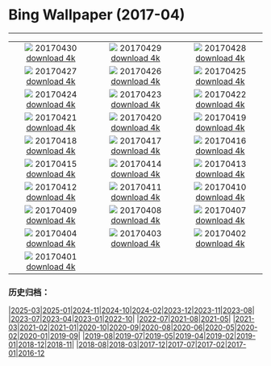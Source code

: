 # Bing Wallpaper (2017-04)
**************
| | | |
| :----: | :----: | :----: |
| ![](https://www.bing.com/az/hprichbg/rb/NHMElephants_ZH-CN9810396474_1920x1080.jpg) 20170430 [download 4k](https://www.bing.com/az/hprichbg/rb/NHMElephants_ZH-CN9810396474_UHD.jpg) | ![](https://www.bing.com/az/hprichbg/rb/SouthMoravian_ZH-CN13384331455_1920x1080.jpg) 20170429 [download 4k](https://www.bing.com/az/hprichbg/rb/SouthMoravian_ZH-CN13384331455_UHD.jpg) | ![](https://www.bing.com/az/hprichbg/rb/SoundSuits_ZH-CN11561095548_1920x1080.jpg) 20170428 [download 4k](https://www.bing.com/az/hprichbg/rb/SoundSuits_ZH-CN11561095548_UHD.jpg) |
| ![](https://www.bing.com/az/hprichbg/rb/SproutVideo_ZH-CN11890393462_1920x1080.jpg) 20170427 [download 4k](https://www.bing.com/az/hprichbg/rb/SproutVideo_ZH-CN11890393462_UHD.jpg) | ![](https://www.bing.com/az/hprichbg/rb/SaronicGulf_ZH-CN8379891695_1920x1080.jpg) 20170426 [download 4k](https://www.bing.com/az/hprichbg/rb/SaronicGulf_ZH-CN8379891695_UHD.jpg) | ![](https://www.bing.com/az/hprichbg/rb/CivitadiBagnoregio_ZH-CN12942138675_1920x1080.jpg) 20170425 [download 4k](https://www.bing.com/az/hprichbg/rb/CivitadiBagnoregio_ZH-CN12942138675_UHD.jpg) |
| ![](https://www.bing.com/az/hprichbg/rb/AfricaWeaverbirds_ZH-CN9479498858_1920x1080.jpg) 20170424 [download 4k](https://www.bing.com/az/hprichbg/rb/AfricaWeaverbirds_ZH-CN9479498858_UHD.jpg) | ![](https://www.bing.com/az/hprichbg/rb/AlbertaTeepee_ZH-CN11572775476_1920x1080.jpg) 20170423 [download 4k](https://www.bing.com/az/hprichbg/rb/AlbertaTeepee_ZH-CN11572775476_UHD.jpg) | ![](https://www.bing.com/az/hprichbg/rb/MirrorBeach_ZH-CN12835554220_1920x1080.jpg) 20170422 [download 4k](https://www.bing.com/az/hprichbg/rb/MirrorBeach_ZH-CN12835554220_UHD.jpg) |
| ![](https://www.bing.com/az/hprichbg/rb/ZoomOut_ZH-CN4471982075_1920x1080.jpg) 20170421 [download 4k](https://www.bing.com/az/hprichbg/rb/ZoomOut_ZH-CN4471982075_UHD.jpg) | ![](https://www.bing.com/az/hprichbg/rb/SolarFarm_ZH-CN4853771923_1920x1080.jpg) 20170420 [download 4k](https://www.bing.com/az/hprichbg/rb/SolarFarm_ZH-CN4853771923_UHD.jpg) | ![](https://www.bing.com/az/hprichbg/rb/Farmers_ZH-CN10322126112_1920x1080.jpg) 20170419 [download 4k](https://www.bing.com/az/hprichbg/rb/Farmers_ZH-CN10322126112_UHD.jpg) |
| ![](https://www.bing.com/az/hprichbg/rb/WallaceHut_ZH-CN12470084939_1920x1080.jpg) 20170418 [download 4k](https://www.bing.com/az/hprichbg/rb/WallaceHut_ZH-CN12470084939_UHD.jpg) | ![](https://www.bing.com/az/hprichbg/rb/GlacierBay_ZH-CN14440689690_1920x1080.jpg) 20170417 [download 4k](https://www.bing.com/az/hprichbg/rb/GlacierBay_ZH-CN14440689690_UHD.jpg) | ![](https://www.bing.com/az/hprichbg/rb/EuropeanRabbitGreeting_ZH-CN10625718769_1920x1080.jpg) 20170416 [download 4k](https://www.bing.com/az/hprichbg/rb/EuropeanRabbitGreeting_ZH-CN10625718769_UHD.jpg) |
| ![](https://www.bing.com/az/hprichbg/rb/GroundNest_ZH-CN8953105132_1920x1080.jpg) 20170415 [download 4k](https://www.bing.com/az/hprichbg/rb/GroundNest_ZH-CN8953105132_UHD.jpg) | ![](https://www.bing.com/az/hprichbg/rb/GrayWolf_ZH-CN9733727662_1920x1080.jpg) 20170414 [download 4k](https://www.bing.com/az/hprichbg/rb/GrayWolf_ZH-CN9733727662_UHD.jpg) | ![](https://www.bing.com/az/hprichbg/rb/TitanicBelfast_ZH-CN7528306628_1920x1080.jpg) 20170413 [download 4k](https://www.bing.com/az/hprichbg/rb/TitanicBelfast_ZH-CN7528306628_UHD.jpg) |
| ![](https://www.bing.com/az/hprichbg/rb/MVAU_ZH-CN9430011383_1920x1080.jpg) 20170412 [download 4k](https://www.bing.com/az/hprichbg/rb/MVAU_ZH-CN9430011383_UHD.jpg) | ![](https://www.bing.com/az/hprichbg/rb/SpacewalkSelfie_ZH-CN10118363891_1920x1080.jpg) 20170411 [download 4k](https://www.bing.com/az/hprichbg/rb/SpacewalkSelfie_ZH-CN10118363891_UHD.jpg) | ![](https://www.bing.com/az/hprichbg/rb/WindmillLighthouse_ZH-CN12870536851_1920x1080.jpg) 20170410 [download 4k](https://www.bing.com/az/hprichbg/rb/WindmillLighthouse_ZH-CN12870536851_UHD.jpg) |
| ![](https://www.bing.com/az/hprichbg/rb/ArcticFoxSibs_ZH-CN7417451993_1920x1080.jpg) 20170409 [download 4k](https://www.bing.com/az/hprichbg/rb/ArcticFoxSibs_ZH-CN7417451993_UHD.jpg) | ![](https://www.bing.com/az/hprichbg/rb/TulipFestival_ZH-CN8467334837_1920x1080.jpg) 20170408 [download 4k](https://www.bing.com/az/hprichbg/rb/TulipFestival_ZH-CN8467334837_UHD.jpg) | ![](https://www.bing.com/az/hprichbg/rb/KalsoyIsland_ZH-CN11586790825_1920x1080.jpg) 20170407 [download 4k](https://www.bing.com/az/hprichbg/rb/KalsoyIsland_ZH-CN11586790825_UHD.jpg) |
| ![](https://www.bing.com/az/hprichbg/rb/JulianAlps_ZH-CN11764181030_1920x1080.jpg) 20170404 [download 4k](https://www.bing.com/az/hprichbg/rb/JulianAlps_ZH-CN11764181030_UHD.jpg) | ![](https://www.bing.com/az/hprichbg/rb/QingMingHuangShan_ZH-CN12993895964_1920x1080.jpg) 20170403 [download 4k](https://www.bing.com/az/hprichbg/rb/QingMingHuangShan_ZH-CN12993895964_UHD.jpg) | ![](https://www.bing.com/az/hprichbg/rb/DivingGondola_ZH-CN12331702472_1920x1080.jpg) 20170402 [download 4k](https://www.bing.com/az/hprichbg/rb/DivingGondola_ZH-CN12331702472_UHD.jpg) |
| ![](https://www.bing.com/az/hprichbg/rb/LavaTubeIce_ZH-CN12266785340_1920x1080.jpg) 20170401 [download 4k](https://www.bing.com/az/hprichbg/rb/LavaTubeIce_ZH-CN12266785340_UHD.jpg) |  |  |

### 历史归档：

|[2025-03](bing/2025-03/2025-03.md)|[2025-01](bing/2025-01/2025-01.md)|[2024-11](bing/2024-11/2024-11.md)|[2024-10](bing/2024-10/2024-10.md)|[2024-02](bing/2024-02/2024-02.md)|[2023-12](bing/2023-12/2023-12.md)|[2023-11](bing/2023-11/2023-11.md)|[2023-08](bing/2023-08/2023-08.md)|
|[2023-07](bing/2023-07/2023-07.md)|[2023-04](bing/2023-04/2023-04.md)|[2023-01](bing/2023-01/2023-01.md)|[2022-10](bing/2022-10/2022-10.md)|
|[2022-07](bing/2022-07/2022-07.md)|[2021-08](bing/2021-08/2021-08.md)|[2021-05](bing/2021-05/2021-05.md)|
|[2021-03](bing/2021-03/2021-03.md)|[2021-02](bing/2021-02/2021-02.md)|[2021-01](bing/2021-01/2021-01.md)|[2020-10](bing/2020-10/2020-10.md)|[2020-09](bing/2020-09/2020-09.md)|[2020-08](bing/2020-08/2020-08.md)|[2020-06](bing/2020-06/2020-06.md)|[2020-05](bing/2020-05/2020-05.md)|[2020-02](bing/2020-02/2020-02.md)|[2020-01](bing/2020-01/2020-01.md)|[2019-09](bing/2019-09/2019-09.md)|
|[2019-08](bing/2019-08/2019-08.md)|[2019-07](bing/2019-07/2019-07.md)|[2019-05](bing/2019-05/2019-05.md)|[2019-04](bing/2019-04/2019-04.md)|[2019-02](bing/2019-02/2019-02.md)|[2019-01](bing/2019-01/2019-01.md)|[2018-12](bing/2018-12/2018-12.md)|[2018-11](bing/2018-11/2018-11.md)|
|[2018-08](bing/2018-08/2018-08.md)|[2018-03](bing/2018-03/2018-03.md)|[2017-12](bing/2017-12/2017-12.md)|[2017-07](bing/2017-07/2017-07.md)|[2017-02](bing/2017-02/2017-02.md)|[2017-01](bing/2017-01/2017-01.md)|[2016-12](bing/2016-12/2016-12.md)